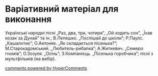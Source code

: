 <div id="hypercomments_widget" class="js-hypercomments-widget invisible"></div>

# Варіативний матеріал для виконання

Українські народні пісні „Раз, два, три, чотири”, „Ой ходить сон”, „Їхав козак за Дунай” та ін.; В.Лепешко. „Поспішай до школи”; Р.Паулс. „Кашалотик”; О.Антоняк. „Як складається пісенька?”; М.Старокадомський. „Любитель-рибалка”; А.Житкевич. „Семеро гномів”; О.Зозуля. „Осінь”; З.Компанієць. „Пісенька горобчика”; пісні з мультфільмів (на вибір). 

<div class="js-hypercomments-container">
    <a href="http://hypercomments.com" class="hc-link" title="comments widget">comments powered by HyperComments</a>
</div>